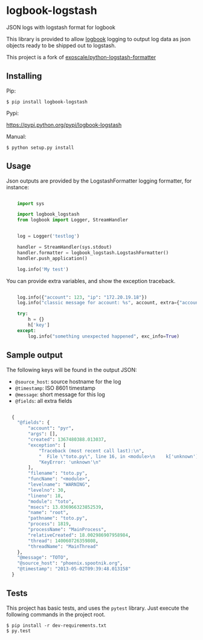 # logbook-logstash

JSON logs with logstash format for logbook

This library is provided to allow [logbook](http://pythonhosted.org/Logbook/) logging to output log data
as json objects ready to be shipped out to logstash.

This project is a fork of [exoscale/python-logstash-formatter](https://github.com/exoscale/python-logstash-formatter)

## Installing

Pip:

    $ pip install logbook-logstash

Pypi:

   https://pypi.python.org/pypi/logbook-logstash

Manual:

    $ python setup.py install


## Usage


Json outputs are provided by the LogstashFormatter logging formatter, for instance:

```python

    import sys

    import logbook_logstash
    from logbook import Logger, StreamHandler


    log = Logger('testlog')

    handler = StreamHandler(sys.stdout)
    handler.formatter = logbook_logstash.LogstashFormatter()
    handler.push_application()

    log.info('My test')
```

You can provide extra variables, and show the exception traceback.

```python

    log.info({"account": 123, "ip": "172.20.19.18"})
    log.info("classic message for account: %s", account, extra={"account": account})

    try:
        h = {}
        h['key']
    except:
        log.info("something unexpected happened", exc_info=True)
```

## Sample output


The following keys will be found in the output JSON:

* ``@source_host``: source hostname for the log
* ``@timestamp``: ISO 8601 timestamp
* ``@message``: short message for this log
* ``@fields``: all extra fields

```python

  {
    "@fields": {
        "account": "pyr",
        "args": [],
        "created": 1367480388.013037,
        "exception": [
            "Traceback (most recent call last):\n",
            "  File \"toto.py\", line 16, in <module>\n    k['unknown']\n",
            "KeyError: 'unknown'\n"
        ],
        "filename": "toto.py",
        "funcName": "<module>",
        "levelname": "WARNING",
        "levelno": 30,
        "lineno": 18,
        "module": "toto",
        "msecs": 13.036966323852539,
        "name": "root",
        "pathname": "toto.py",
        "process": 1819,
        "processName": "MainProcess",
        "relativeCreated": 18.002986907958984,
        "thread": 140060726359808,
        "threadName": "MainThread"
    },
    "@message": "TOTO",
    "@source_host": "phoenix.spootnik.org",
    "@timestamp": "2013-05-02T09:39:48.013158"
  }
```

## Tests

This project has basic tests, and uses the `pytest` library. Just execute the following commands in the project root.

    $ pip install -r dev-requirements.txt
    $ py.test
